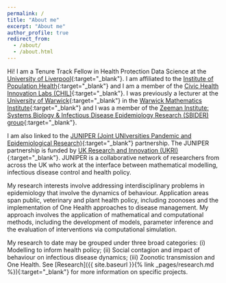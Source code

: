 ```yaml
---
permalink: /
title: "About me"
excerpt: "About me"
author_profile: true
redirect_from:
  - /about/
  - /about.html
---
```


[Warwick_link]: https://www2.warwick.ac.uk/
[WMI_link]: https://www2.warwick.ac.uk/fac/sci/maths/
[SBIDER_link]: https://www2.warwick.ac.uk/fac/cross_fac/zeeman_institute/

Hi! I am a Tenure Track Fellow in Health Protection Data Science at the [University of Liverpool](https://www.liverpool.ac.uk){:target="_blank"}. I am affiliated to the [Institute of Population Health](https://www.liverpool.ac.uk/population-health/#:~:text=Our%20institute,wellbeing%20through%20evidence%2Dbased%20insights.){:target="_blank"} and I am a member of the [Civic Health Innovation Labs (CHIL)](https://www.liverpool.ac.uk/civic-health-innovation-labs/about/){:target="_blank"}. I was previously a lecturer at the [University of Warwick][Warwick_link]{:target="_blank"} in the [Warwick Mathematics Institute][WMI_link]{:target="_blank"} and I was a member of the [Zeeman Institute: Systems Biology & Infectious Disease Epidemiology Research (SBIDER) group][SBIDER_link]{:target="_blank"}.

I am also linked to the [JUNIPER (Joint UNIversities Pandemic and Epidemiological Research)](https://maths.org/juniper/){:target="_blank"} partnership. The JUNIPER partnership is funded by [UK Research and Innovation (UKRI)](https://www.ukri.org){:target="_blank"}. JUNIPER is a collaborative network of researchers from across the UK who work at the interface between mathematical modelling, infectious disease control and health policy.

My research interests involve addressing interdisciplinary problems in epidemiology that involve the dynamics of behaviour. Application areas span public, veterinary and plant health policy, including zoonoses and the implementation of One Health approaches to disease management. My approach involves the application of mathematical and computational methods, including the development of models, parameter inference and the evaluation of interventions via computational simulation.

My research to date may be grouped under three broad categories: (i) Modelling to inform health policy; (ii) Social contagion and impact of behaviour on infectious disease dynamics; (iii) Zoonotic transmission and One Health. See [Research]({{ site.baseurl }}{% link _pages/research.md %}){:target="_blank"} for more information on specific projects.